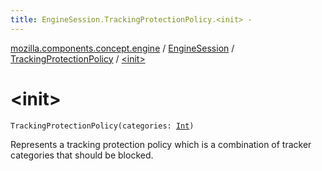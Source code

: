 ```yaml
---
title: EngineSession.TrackingProtectionPolicy.<init> - 
---
```


[mozilla.components.concept.engine](../../index.html) / [EngineSession](../index.html) / [TrackingProtectionPolicy](index.html) / [&lt;init&gt;](./-init-.html)

# &lt;init&gt;

`TrackingProtectionPolicy(categories: `[`Int`](https://kotlinlang.org/api/latest/jvm/stdlib/kotlin/-int/index.html)`)`

Represents a tracking protection policy which is a combination of
tracker categories that should be blocked.

